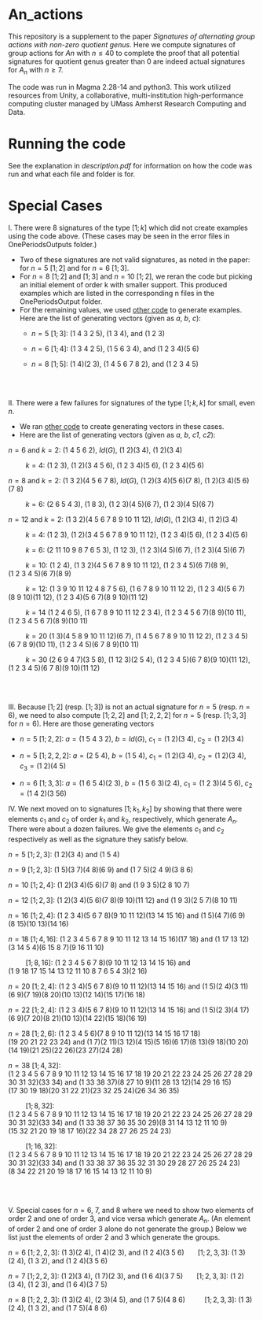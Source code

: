 # An_actions
This repository is a supplement to the paper *Signatures of alternating group actions with non-zero quotient genus*. Here we compute signatures of group actions for $An$ with $n \leq 40$ to complete the proof that all potential signatures for quotient genus greater than $0$ are indeed actual signatures for $A_n$ with $n \geq 7$.    

The code was run in Magma 2.28-14 and python3. This work utilized resources from Unity, a collaborative, multi-institution high-performance computing cluster managed by UMass Amherst Research Computing and Data.




# Running the code

See the explanation in *description.pdf* for information on how the code was run and what each file and folder is for. 

# Special Cases

I. There were 8 signatures of the type $[1;k]$ which did not create examples using the code above. (These cases may be seen in the error files in OnePeriodsOutputs folder.) 

* Two of these signatures are not valid signatures, as noted in the paper: for $n=5$ $[1;2]$ and for $n=6$ $[1;3]$.
* For $n=8$ $[1;2]$ and $[1;3]$ and $n=10$ $[1;2]$, we reran the code but picking an initial element of order k with smaller support.  This produced examples which are listed in the corresponding n files in the OnePeriodsOutput folder.
* For the remaining values, we used [other code](https://github.com/jenpaulhus/breuer-modified) to generate examples. Here are the list of generating vectors (given as *a*, *b*, *c*):
	* $n=5$ $[1;3]$:  $(1\  4\  3\  2\  5)$, $(1\  3\  4)$, and $(1\  2\  3)$

 	* $n=6$ $[1;4]$:  $(1\  3\  4\  2\  5)$, $(1\  5\  6\  3\  4)$, and $(1\  2\  3\  4)(5\  6)$

  	* $n=8$ $[1;5]$:  $(1\  4)(2\  3)$, $(1\  4\  5\  6\  7\  8\  2)$, and $(1\  2\  3\  4\  5)$
 
<br><br>

II. There were a few failures for signatures of the type $[1;k,k]$ for small, even $n$.

* We ran [other code](https://github.com/jenpaulhus/breuer-modified) to create generating vectors in these cases.
* Here are the list of generating vectors (given as *a*, *b*, *c1*, *c2*):
  
 $n=6$ and $k=2$: $(1\ 4\ 5\ 6\ 2)$, $Id(G)$, $(1\ 2)(3\ 4)$, $(1\ 2)(3\ 4)$
 
&nbsp;&nbsp;&nbsp;&nbsp;&nbsp;&nbsp;&nbsp;&nbsp;  $k=4$: $(1\  2\  3)$, $(1\  2)(3\  4\  5\  6)$, $(1\  2\  3\  4)(5\  6)$, $(1\  2\  3\  4)(5\  6)$

$n=8$ and $k=2$:  $(1\  3\  2)(4\  5\  6\  7\  8)$, $Id(G)$, $(1\  2)(3\  4)(5\  6)(7\  8)$, $(1\  2)(3\  4)(5\  6)(7\  8)$

&nbsp;&nbsp;&nbsp;&nbsp;&nbsp;&nbsp;&nbsp;&nbsp;  $k=6$: $(2\  6\  5\  4\  3)$, $(1\  8\  3)$, $(1\  2\  3)(4\  5)(6\  7)$, $(1\  2\  3)(4\  5)(6\  7)$

$n=12$ and $k=2$: $(1\  3\  2)(4\  5\  6\  7\  8\  9\  10\  11\  12)$, $Id(G)$, $(1\  2)(3\  4)$, $(1\  2)(3\  4)$



 
&nbsp;&nbsp;&nbsp;&nbsp;&nbsp;&nbsp;&nbsp;&nbsp; $k=4$:  $(1\  2\  3)$, $(1\  2)(3\  4\  5\  6\  7\  8\  9\  10\  11\  12)$, $(1\  2\  3\  4)(5\  6)$, $(1\  2\  3\  4)(5\  6)$

 
&nbsp;&nbsp;&nbsp;&nbsp;&nbsp;&nbsp;&nbsp;&nbsp; $k=6$: $(2\  11\  10\  9\  8\  7\  6\  5\  3)$,  $(1\  12\  3)$, $(1\  2\  3)(4\  5)(6\  7)$, $(1\  2\  3)(4\  5)(6\  7)$

 
 
&nbsp;&nbsp;&nbsp;&nbsp;&nbsp;&nbsp;&nbsp;&nbsp; $k=10$: $(1\  2\  4)$, $(1\  3\  2)(4\  5\  6\  7\  8\  9\  10\  11\  12)$, $(1\  2\  3\  4\  5)(6\  7)(8\  9)$, $(1\  2\  3\  4\  5)(6\  7)(8\  9)$
 
 &nbsp;&nbsp;&nbsp;&nbsp;&nbsp;&nbsp;&nbsp;&nbsp; $k=12$: $(1\  3\  9\  10\  11\  12\  4\  8\  7\  5\  6)$, $(1\  6\  7\  8\  9\  10\  11\  12\  2)$, $(1\  2\  3\  4)(5\  6\  7)(8\  9\  10)(11\  12)$, $(1\  2\  3\  4)(5\  6\  7)(8\  9\  10)(11\  12)$

 
 
&nbsp;&nbsp;&nbsp;&nbsp;&nbsp;&nbsp;&nbsp;&nbsp; $k=14$  $(1\  2\  4\  6\  5)$, $(1\  6\  7\  8\  9\  10\  11\  12\  2\  3\  4)$,
$(1\  2\  3\  4\  5\  6\  7)(8\  9)(10\  11)$, $(1\  2\  3\  4\  5\  6\  7)(8\  9)(10\  11)$

 
 &nbsp;&nbsp;&nbsp;&nbsp;&nbsp;&nbsp;&nbsp;&nbsp; $k=20$ $(1\  3)(4\  5\  8\  9\  10\  11\  12)(6\  7)$, $(1\  4\  5\  6\  7\  8\  9\  10\  11\  12\  2)$, $(1\  2\  3\  4\  5)(6\  7\  8\  9)(10\  11)$, $(1\  2\  3\  4\  5)(6\  7\  8\  9)(10\  11)$

 
 
 &nbsp;&nbsp;&nbsp;&nbsp;&nbsp;&nbsp;&nbsp;&nbsp; $k=30$ $(2\  6\  9\  4\  7)(3\  5\  8)$, $(1\  12\  3)(2\  5\  4)$, $(1\  2\  3\  4\  5)(6\  7\  8)(9\  10)(11\  12)$, $(1\  2\  3\  4\  5)(6\  7\  8)(9\  10)(11\  12)$


 

<br > <br >

III. Because $[1;2]$ (resp. $[1;3]$) is not an actual signature for $n=5$ (resp. $n=6$), we need to also compute $[1;2,2]$ and $[1;2,2,2]$ for $n=5$ (resp. $[1;3,3]$ for $n=6$).  Here are those generating vectors

* $n=5$ $[1;2,2]$: $a=(1\ 5\ 4\ 3\ 2)$, $b=Id(G)$, $c_1=(1\ 2)(3\ 4)$, $c_2=(1\ 2)(3\ 4)$

* $n=5$ $[1;2,2,2]$: $a=(2\  5\  4)$, $b=(1\  5\  4)$, $c_1=(1\  2)(3\  4)$, $c_2=(1\  2)(3\  4)$, $c_3=(1\  2)(4\  5)$

* $n=6$ $[1;3,3]$: $a=(1\  6\  5\  4)(2 \ 3)$, $b=(1\  5\  6\  3)(2\  4)$, $c_1=(1\ 2\ 3)(4\ 5\ 6)$, $c_2=(1\  4\ 2)(3\  5 6)$

IV. We next moved on to signatures $[1;k_1,k_2]$ by showing that there were elements $c_1$ and $c_2$ of order $k_1$ and $k_2$, respectively, which generate $A_n$.  There were about a dozen failures. We give the elements $c_1$ and $c_2$ respectively as well as the signature they satisfy below. 

$n=5$ $[1;2,3]$: $(1\  2)(3\  4)$ and $(1\  5\  4)$


$n=9$ $[1;2,3]$: $(1\  5)(3\  7)(4\  8)(6\  9)$ and $(1\  7\  5)(2\  4\  9)(3\  8\  6)$


$n=10$ $[1;2,4]$: $(1\ 2)(3\ 4)(5 \ 6)(7 \ 8)$ and  $(1\ 9\ 3\ 5)(2\ 8 \ 10 \ 7)$

$n=12$ $[1;2, 3]$: $(1\ 2)(3\ 4)(5\ 6)(7\ 8)(9\ 10)(11\ 12)$ and $(1\ 9\ 3)(2\ 5\ 7)(8\ 10\ 11)$

$n=16$ $[1;2, 4]$: $(1\  2\  3\  4)(5\  6\  7\  8)(9\  10\  11\  12)(13\  14\  15\  16)$ and $(1\  5)(4\  7)(6\  9)(8\  15)(10\  13)(14\  16)$


$n=18$ $[1;4, 16]$: $(1\  2\  3\  4\  5\  6\  7\  8\  9\  10\  11\  12\  13\  14\  15\  16)(17\  18)$ and $(1\  17\  13\  12)(3\  14\  5\  4)(6\  15\  8\  7)(9\  16\  11\  10)$

&nbsp;&nbsp;&nbsp;&nbsp;&nbsp;&nbsp;&nbsp;&nbsp; $[1;8, 16]$: $(1\  2\  3\  4\  5\  6\  7\  8)(9\  10\  11\  12\  13\  14\  15\  16)$ and $(1\  9\  18\  17\  15\  14\  13\  12\  11\  10\  8\  7\  6\  5\  4\  3)(2\  16)$


$n=20$ $[1;2,4]$: $(1\  2\  3\  4)(5\  6\  7\  8)(9\  10\  11\  12)(13\  14\  15\  16)$ and $(1\  5)(2\  4)(3\  11)(6\  9)(7\  19)(8\  20)(10\  13)(12\  14)(15\  17)(16\  18)$


$n=22$ $[1;2, 4]$: $(1\  2\  3\  4)(5\  6\  7\  8)(9\  10\  11\  12)(13\  14\  15\  16)$ and  $(1\  5)(2\  3)(4\  17)(6\  9)(7\  20)(8\  21)(10\  13)(14\  22)(15\  18)(16\  19)$


$n=28$ $[1;2, 6]$: $(1\  2\  3\  4\  5\  6)(7\  8\  9\  10\  11\  12)(13\  14\  15\  16\  17\  18)(19\  20\  21\  22\  23\  24)$ and $(1\  7)(2\  11)(3\  12)(4\  15)(5\  16)(6\  17)(8\  13)(9\  18)(10\  20)(14\  19)(21\  25)(22\  26)(23\  27)(24\  28)$

$n=38$ $[1;4, 32]$: $(1\  2\  3\  4\  5\  6\  7\  8\  9\  10\  11\  12\  13\  14\  15\  16\  17\  18\  19\  20\  21\  22\  23\  24\  25\  26\  27\  28\  29\  30\  31\  32)(33\  34)$ and $(1\  33\  38\  37)(8\  27\  10\  9)(11\  28\  13\  12)(14\  29\  16\  15)(17\  30\  19\  18)(20\  31\  22\  21)(23\  32\  25\  24)(26\  34\  36\  35)$

&nbsp;&nbsp;&nbsp;&nbsp;&nbsp;&nbsp;&nbsp;&nbsp; $[1;8, 32]$: $(1\  2\  3\  4\  5\  6\  7\  8\  9\  10\  11\  12\  13\  14\  15\  16\  17\  18\  19\  20\  21\  22\  23\  24\  25\  26\  27\  28\  29\  30\  31\  32)(33\  34)$ and $(1\  33\  38\  37\  36\  35\  30\  29)(8\  31\  14\  13\  12\  11\  10\  9)(15\  32\  21\  20\  19\  18\  17\  16)(22\  34\  28\  27\  26\  25\  24\  23)$


&nbsp;&nbsp;&nbsp;&nbsp;&nbsp;&nbsp;&nbsp;&nbsp; $[1;16, 32]$: $(1\  2\  3\  4\  5\  6\  7\  8\  9\  10\  11\  12\  13\  14\  15\  16\  17\  18\  19\  20\  21\  22\  23\  24\  25\  26\  27\  28\  29\  30\  31\  32)(33\  34)$ and
$(1\  33\  38\  37\  36\  35\  32\  31\  30\  29\  28\  27\  26\  25\  24\  23)(8\  34\  22\  21\  20\  19\  18\  17\  16\  15\  14\  13\  12\  11\  10\  9)$


 
<br><br>

V. Special cases for $n=6$, $7$, and $8$ where we need to show two elements of order $2$ and one of order $3$, and vice versa which generate $A_n$. (An element of order $2$ and one of order $3$ alone do not generate the group.) Below we list just the elements of order $2$ and $3$ which generate the groups.

$n=6$ $[1;2,2,3]$:  $(1 \ 3)(2\ 4)$, $(1\ 4)(2\ 3)$, and  $(1 \ 2 \ 4)(3\ 5\ 6)$
&nbsp;&nbsp;&nbsp;&nbsp;&nbsp; $[1;2,3,3]$: $(1\ 3)(2\ 4)$, $(1\ 3\ 2)$, and $(1\ 2\  4)(3\ 5\ 6)$

$n=7$ $[1;2,2,3]$: $(1\ 2)(3\ 4)$, $(1\  7)(2\  3)$, and $(1\  6\  4)(3\  7\  5)$
&nbsp;&nbsp;&nbsp;&nbsp;&nbsp; $[1;2,3,3]$: $(1\  2)(3\  4)$, $(1\  2\  3)$, and $(1\  6\  4)(3\  7\  5)$

$n=8$ $[1;2, 2,3]$: $(1 \ 3)(2\  4)$, $(2 \ 3)(4\  5)$, and $(1\  7\  5)(4\  8\  6)$
&nbsp;&nbsp;&nbsp;&nbsp;&nbsp;&nbsp;&nbsp;&nbsp; $[1;2, 3,3]$: $(1\  3)(2\  4)$, $(1\  3\  2)$, and $(1\  7\  5)(4\  8\  6)$



  





